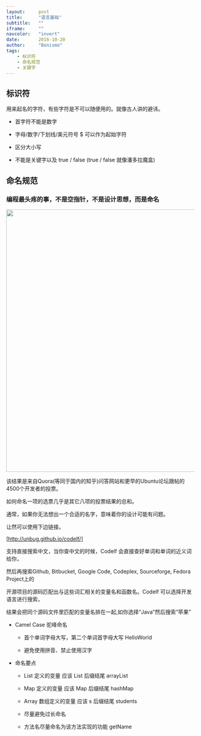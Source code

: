 ```yaml
---
layout:     post
title:      "语言基础"
subtitle:   ""
iframe:     ""
navcolor:   "invert"
date:       2016-10-20
author:     "Bonismo"
tags:
    - 标识符
    - 命名规范
    - 关键字
---
```


## 标识符

用来起名的字符，有些字符是不可以随便用的。就像古人讲的避讳。

- 首字符不能是数字

- 字母/数字/下划线/美元符号 $ 可以作为起始字符

- 区分大小写

- 不能是关键字以及 true / false (true / false 就像潘多拉魔盒)

## 命名规范

### 编程最头疼的事，不是空指针，不是设计思想，而是命名

<div>
    <img src="https://github.com/StayHungryStayFoolish/stayhungrystayfoolish.github.io/blob/master/img/java/name.jpg?raw=true" height="700" width="600" />
</div>


该结果是来自Quora(等同于国内的知乎)问答网站和更早的Ubuntu论坛跟帖的4500个开发者的投票。

如何命名一项的选票几乎是其它八项的投票结果的总和。

通常，如果你无法想出一个合适的名字，意味着你的设计可能有问题。

让然可以使用下边链接。

[http://unbug.github.io/codelf/]

支持直接搜索中文，当你查中文的时候，Codelf 会直接查好单词和单词的近义词给你，

然后再搜索Github, Bitbucket, Google Code, Codeplex, Sourceforge, Fedora Project上的

开源项目的源码匹配出与这些词汇相关的变量名和函数名。Codelf 可以选择开发语言进行搜索，

结果会把同个源码文件里匹配的变量名排在一起,如你选择“Java”然后搜索“苹果”

- Camel Case 驼峰命名

    - 首个单词字母大写，第二个单词首字母大写 HelloWorld

    - 避免使用拼音、禁止使用汉字


- 命名要点

    - List 定义的变量 应该 List 后缀结尾 arrayList

    - Map 定义的变量 应该 Map 后缀结尾 hashMap

    - Array 数组定义的变量 应该 s 后缀结尾 students

    - 尽量避免过长命名

    - 方法名尽量命名为该方法实现的功能 getName




